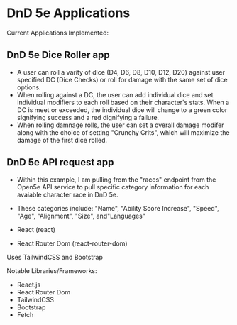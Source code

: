 # DnD 5e Applications

Current Applications Implemented:
## DnD 5e Dice Roller app
* A user can roll a varity of dice (D4, D6, D8, D10, D12, D20) against user specified DC (Dice Checks) or roll for damage with the same set of dice options.
* When rolling against a DC, the user can add individual dice and set individual modifiers to each roll based on their character's stats. When a DC is meet or exceeded, the individual dice will change to a green color signifying success and a red dignifying a failure. 
* When rolling damnage rolls, the user can set a overall damage modifer along with the choice of setting "Crunchy Crits", which will maximize the damage of the first dice rolled. 
## DnD 5e API request app
* Within this example, I am pulling from the "races" endpoint from the Open5e API service to pull specific category information for each avaiable character race in DnD 5e.
* These categories include: "Name", "Ability Score Increase", "Speed", "Age", "Alignment", "Size", and"Languages"


* React (react)
* React Router Dom (react-router-dom)

Uses TailwindCSS and Bootstrap

Notable Libraries/Frameworks:
* React.js
* React Router Dom
* TailwindCSS
* Bootstrap
* Fetch

